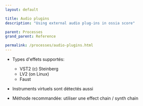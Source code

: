 ```yaml
---
layout: default

title: Audio plugins
description: "Using external audio plug-ins in ossia score"

parent: Processes
grand_parent: Reference

permalink: /processes/audio-plugins.html
---
```



- Types d'effets supportés:
  - VST2 (c) Steinberg
  - LV2 (on Linux)
  - Faust

- Instruments virtuels sont détectés aussi

- Méthode recommandée: utiliser une effect chain / synth chain